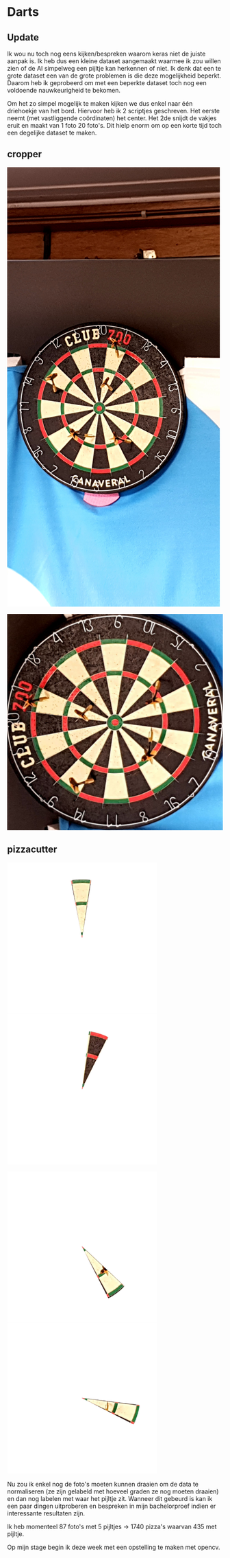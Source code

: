 # Darts

## Update

Ik wou nu toch nog eens kijken/bespreken waarom keras niet de juiste aanpak is. Ik heb dus een kleine dataset aangemaakt waarmee ik zou willen zien of de AI simpelweg een pijltje kan herkennen of niet. Ik denk dat een te grote dataset een van de grote problemen is die deze mogelijkheid beperkt. Daarom heb ik geprobeerd om met een beperkte dataset toch nog een voldoende nauwkeurigheid te bekomen.

Om het zo simpel mogelijk te maken kijken we dus enkel naar één driehoekje van het bord. Hiervoor heb ik 2 scriptjes geschreven. Het eerste neemt (met vastliggende coördinaten) het center. Het 2de snijdt de vakjes eruit en maakt van 1 foto 20 foto's. Dit hielp enorm om op een korte tijd toch een degelijke dataset te maken.

## cropper

![alt text](./cropper/dataset5dartss1/noncropped/20200301_102953.jpg)

![alt text](./cropper/dataset5dartss1/cropped/20200301_102953.jpg)


## pizzacutter

<img src="./pizzacutter/1.webp" width="350"> <img src="./pizzacutter/2.webp" width="350">

<img src="./pizzacutter/5.webp" width="350"> <img src="./pizzacutter/6.webp" width="350">

Nu zou ik enkel nog de foto's moeten kunnen draaien om de data te normaliseren (ze zijn gelabeld met hoeveel graden ze nog moeten draaien) en dan nog labelen met waar het pijltje zit. Wanneer dit gebeurd is kan ik een paar dingen uitproberen en bespreken in mijn bachelorproef indien er interessante resultaten zijn.

Ik heb momenteel 87 foto's met 5 pijltjes -> 1740 pizza's waarvan 435 met pijltje. 

Op mijn stage begin ik deze week met een opstelling te maken met opencv.
